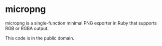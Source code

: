 micropng
========
micropng is a single-function minimal PNG exporter in Ruby that supports RGB or RGBA output.

This code is in the public domain.

